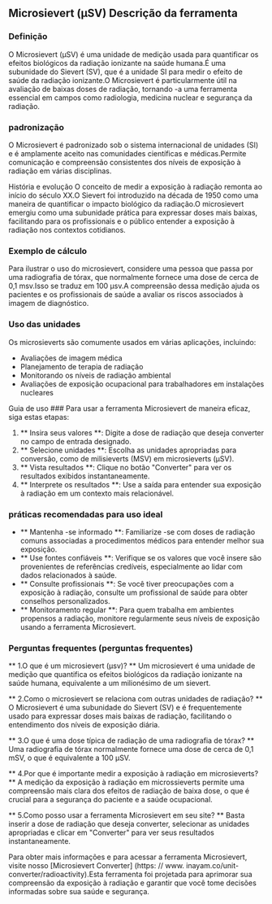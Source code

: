 ## Microsievert (μSV) Descrição da ferramenta

### Definição
O Microsievert (μSV) é uma unidade de medição usada para quantificar os efeitos biológicos da radiação ionizante na saúde humana.É uma subunidade do Sievert (SV), que é a unidade SI para medir o efeito de saúde da radiação ionizante.O Microsievert é particularmente útil na avaliação de baixas doses de radiação, tornando -a uma ferramenta essencial em campos como radiologia, medicina nuclear e segurança da radiação.

### padronização
O Microsievert é padronizado sob o sistema internacional de unidades (SI) e é amplamente aceito nas comunidades científicas e médicas.Permite comunicação e compreensão consistentes dos níveis de exposição à radiação em várias disciplinas.

História e evolução
O conceito de medir a exposição à radiação remonta ao início do século XX.O Sievert foi introduzido na década de 1950 como uma maneira de quantificar o impacto biológico da radiação.O microsievert emergiu como uma subunidade prática para expressar doses mais baixas, facilitando para os profissionais e o público entender a exposição à radiação nos contextos cotidianos.

### Exemplo de cálculo
Para ilustrar o uso do microsievert, considere uma pessoa que passa por uma radiografia de tórax, que normalmente fornece uma dose de cerca de 0,1 msv.Isso se traduz em 100 μsv.A compreensão dessa medição ajuda os pacientes e os profissionais de saúde a avaliar os riscos associados à imagem de diagnóstico.

### Uso das unidades
Os microsieverts são comumente usados ​​em várias aplicações, incluindo:
- Avaliações de imagem médica
- Planejamento de terapia de radiação
- Monitorando os níveis de radiação ambiental
- Avaliações de exposição ocupacional para trabalhadores em instalações nucleares

Guia de uso ###
Para usar a ferramenta Microsievert de maneira eficaz, siga estas etapas:
1. ** Insira seus valores **: Digite a dose de radiação que deseja converter no campo de entrada designado.
2. ** Selecione unidades **: Escolha as unidades apropriadas para conversão, como de milisieverts (MSV) em microsieverts (μSV).
3. ** Vista resultados **: Clique no botão "Converter" para ver os resultados exibidos instantaneamente.
4. ** Interprete os resultados **: Use a saída para entender sua exposição à radiação em um contexto mais relacionável.

### práticas recomendadas para uso ideal
- ** Mantenha -se informado **: Familiarize -se com doses de radiação comuns associadas a procedimentos médicos para entender melhor sua exposição.
- ** Use fontes confiáveis ​​**: Verifique se os valores que você insere são provenientes de referências credíveis, especialmente ao lidar com dados relacionados à saúde.
- ** Consulte profissionais **: Se você tiver preocupações com a exposição à radiação, consulte um profissional de saúde para obter conselhos personalizados.
- ** Monitoramento regular **: Para quem trabalha em ambientes propensos a radiação, monitore regularmente seus níveis de exposição usando a ferramenta Microsievert.

### Perguntas frequentes (perguntas frequentes)

** 1.O que é um microsievert (μsv)? **
Um microsievert é uma unidade de medição que quantifica os efeitos biológicos da radiação ionizante na saúde humana, equivalente a um milionésimo de um sievert.

** 2.Como o microsievert se relaciona com outras unidades de radiação? **
O Microsievert é uma subunidade do Sievert (SV) e é frequentemente usado para expressar doses mais baixas de radiação, facilitando o entendimento dos níveis de exposição diária.

** 3.O que é uma dose típica de radiação de uma radiografia de tórax? **
Uma radiografia de tórax normalmente fornece uma dose de cerca de 0,1 mSV, o que é equivalente a 100 μSV.

** 4.Por que é importante medir a exposição à radiação em microsieverts? **
A medição da exposição à radiação em microssieverts permite uma compreensão mais clara dos efeitos de radiação de baixa dose, o que é crucial para a segurança do paciente e a saúde ocupacional.

** 5.Como posso usar a ferramenta Microsievert em seu site? **
Basta inserir a dose de radiação que deseja converter, selecionar as unidades apropriadas e clicar em "Converter" para ver seus resultados instantaneamente.

Para obter mais informações e para acessar a ferramenta Microsievert, visite nosso [Microsievert Converter] (https: // www. inayam.co/unit-converter/radioactivity).Esta ferramenta foi projetada para aprimorar sua compreensão da exposição à radiação e garantir que você tome decisões informadas sobre sua saúde e segurança.
